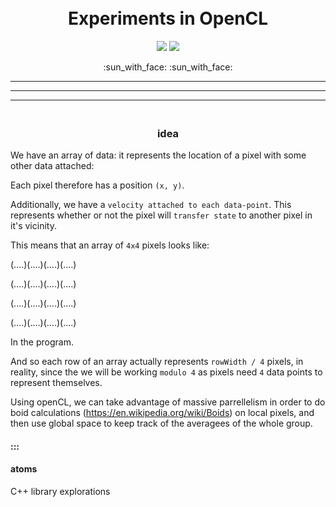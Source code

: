 <h1 align="center">
  <br>
  Experiments in OpenCL
  <br>
</h1>

<p align="center"> <img src="https://img.shields.io/badge/OpenCL-v2-white" > <img src="https://img.shields.io/badge/OpenCL-v1.2-white" > </p>

<p align="center"> :sun_with_face: :sun_with_face:</p>

-----
-----
-----

<h3 align="center">
  <br>
  idea
  <br>
</h3>

We have an array of data: it represents the location of a pixel with some other data attached:

Each pixel therefore has a position `(x, y)`.

Additionally, we have a `velocity attached to each data-point`. This represents whether or not the pixel will `transfer state` to another pixel in it's vicinity.

This means that an array of `4x4` pixels looks like:

(....)(....)(....)(....)

(....)(....)(....)(....)

(....)(....)(....)(....)

(....)(....)(....)(....)

In the program.

And so each row of an array actually represents `rowWidth / 4` pixels, in reality, since the we will be working `modulo 4` as pixels need `4` data points to represent themselves.

Using openCL, we can take advantage of massive parrellelism in order to do boid calculations (https://en.wikipedia.org/wiki/Boids) on local pixels, and then use global space to keep track of the averagees of the whole group.

#### :::

#### atoms

C++ library explorations
